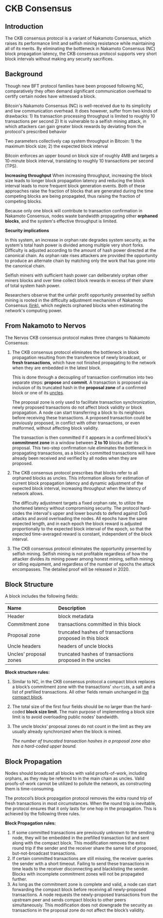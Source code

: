 # CKB Consensus


## Introduction

The CKB consensus protocol is a variant of Nakamoto Consensus, which raises its performance limit and selfish mining resistance while maintaining all of its merits. By eliminating the bottleneck in Nakamoto Consensus (NC) block propagation latency, the CKB consensus protocol supports very short block intervals without making any security sacrifices. 




## Background

Though new BFT protocol families have been proposed following NC, comparatively they often demand significant communication overhead to certify certain nodes have witnessed a block. 

Bitcoin's Nakamoto Consensus (NC) is well-received due to its simplicity and low communication overhead. It does however, suffer from two kinds of drawbacks: 
	1) Its transaction processing throughput is limited to roughly 10 transactions per second
	2) It is vulnerable to a selfish mining attack, in which attackers can gain greater block rewards by deviating from the protocol's prescribed behavior

Two parameters collectively cap system throughput in Bitcoin:
	1) the maximum block size;
	2) the expected block interval

Bitcoin enforces an upper bound on block size of roughly 4MB and targets a 10-minute block interval, translating to roughly 10 transactions per second (TPS). 

**Increasing throughput**
When increasing throughput, increasing the block size leads to longer block propagation latency and reducing the block interval leads to more frequent block generation events. Both of these approaches raise the fraction of blocks that are generated during the time competing blocks are being propagated, thus raising the fraction of competing blocks. 

Because only one block will contribute to transaction confirmation in Nakamoto Consensus, nodes waste bandwidth propagating other **orphaned blocks**, and the system's effective throughput is limited.

**Security implications**

In this system, an increase in orphan rate degrades system security, as the system's total hash power is divided among multiple very short forks. Difficulty is adjusted according to the amount of hash power directed at the canonical chain. As orphan rate rises attackers are provided the opportunity to produce an alternate chain by matching only the work that has gone into the canonical chain. 

Selfish miners with sufficient hash power can deliberately orphan other miners blocks and over time collect block rewards in excess of their share of total system hash power. 

Researchers observe that the unfair profit opportunity presented by selfish mining is rooted in the difficulty adjustment mechanism of Nakamoto Consensus [(link)](https://arxiv.org/abs/1805.08281), which neglects orphaned blocks when estimating the network's computing power. 



## From Nakamoto to Nervos

The Nervos CKB consensus protocol makes three changes to Nakamoto Consensus:

1. The CKB consensus protocol eliminates the bottleneck in block propagation resulting from the transference of newly broadcast, or **fresh transactions**, which have not finished propagating to the network when they are embedded in the latest block.

   This is done through a decoupling of transaction confirmation into two separate steps: **propose** and **commit**. A transaction is proposed via inclusion of its truncated hash in the **proposal zone** of a confirmed block or one of its [uncles](https://www.investopedia.com/terms/u/uncle-block-cryptocurrency.asp).

   The proposal zone is only used to facilitate transaction synchronization, newly proposed transactions do not affect block validity or block propagation. A node can start transferring a block to its neighbors before receiving these transactions. A proposed transaction could be previously proposed, in conflict with other transactions, or even malformed, without affecting block validity.

   The transaction is then committed if it appears in a confirmed block's **commitment zone** in a window between **2 to 10** blocks after its proposal. This two-step confirmation rule eliminates the bottleneck in propagating transactions, as a block's committed transactions will have already been received and verified by all nodes when they are proposed.

   

2. The CKB consensus protocol prescribes that blocks refer to all orphaned blocks as uncles. This information allows for estimation of current block propagation latency and dynamic adjustment of the expected block interval, increasing throughput when the latency of network allows.

   The difficulty adjustment targets a fixed orphan rate, to utilize the shortened latency without compromising security. The protocol hard-codes the interval's upper and lower bounds to defend against DoS attacks and avoid overloading the nodes. All epochs have the same expected length, and in each epoch the block reward is adjusted proportionally to the expected block interval of the epoch, so that the expected time-averaged reward is constant, independent of the block interval.

   

3. The CKB consensus protocol eliminates the opportunity presented by selfish mining. Selfish mining is not profitable regardless of how the attacker divides its mining power among honest mining, selfish mining or idling equipment, and regardless of the number of epochs the attack encompasses. The detailed proof will be released in 2020.

   


## Block Structure

A block includes the following fields:

| Name                   | Description                                             |
| :--------------------- | :------------------------------------------------------ |
| Header                 | block metadata                                          |
| Commitment zone        | transactions committed in this block                    |
| Proposal zone          | truncated hashes of transactions proposed in this block |
| Uncle headers          | headers of uncle blocks                                 |
| Uncles’ proposal zones | truncated hashes of transactions proposed in the uncles |



**Block structure rules:**

1. Similar to NC, in the CKB consensus protocol a compact block replaces a block’s commitment zone with the transactions’ `shortid`s, a salt and a list of prefilled transactions. All other fields remain unchanged in [the compact block](https://github.com/bitcoin/bips/blob/master/bip-0152.mediawiki).

2. The total size of the first four fields should be no larger than the hard-coded **block size limit**. The main purpose of implementing a block size limit is to avoid overloading public nodes' bandwidth. 

3. The uncle blocks’ proposal zones do not count in the limit as they are usually already synchronized when the block is mined. 

   *The number of truncated transaction hashes in a proposal zone also has a hard-coded upper bound.*



## Block Propagation


Nodes should broadcast all blocks with valid proofs-of-work, including orphans, as they may be referred to in the main chain as uncles. Valid proofs-of-work cannot be utilized to pollute the network, as constructing them is time-consuming. 

The protocol’s block propagation protocol removes the extra round trip of fresh transactions in most circumstances. When the round trip is inevitable, the protocol ensures that it only lasts for one hop in the propagation. This is achieved by the following three rules.

**Block Propagation rules:**

1. If some committed transactions are previously unknown to the sending node, they will be embedded in the prefilled transaction list and sent along with the compact block. This modification removes the extra round trip if the sender and the receiver share the same list of proposed, but-not-broadcast transactions. 
2. If certain committed transactions are still missing, the receiver queries the sender with a short timeout. Failing to send these transactions in time leads to the receiver disconnecting and blacklisting the sender. Blocks with incomplete commitment zones will not be propagated further.
3. As long as the commitment zone is complete and valid, a node can start forwarding the compact block before receiving all newly-proposed transactions. A node requests the newly-proposed transactions from the upstream peer and sends compact blocks to other peers simultaneously. This modification does not downgrade the security as transactions in the proposal zone do not affect the block’s validity.
